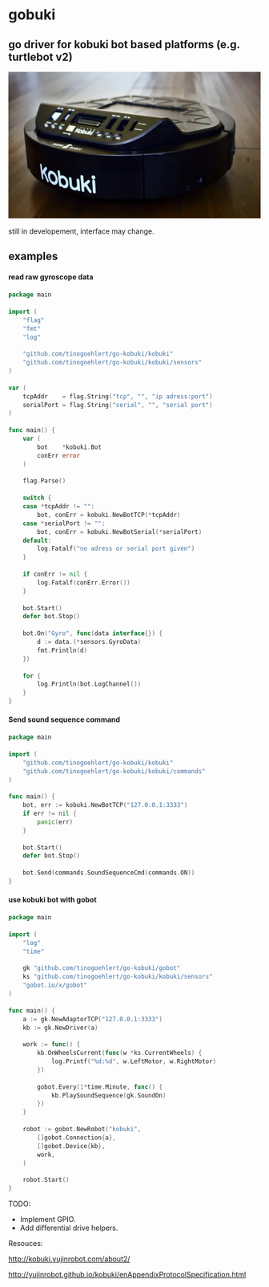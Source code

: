 # gobuki

## go driver for kobuki bot based platforms (e.g. turtlebot v2)

![picture missing :(](https://github.com/tinogoehlert/go-kobuki/raw/master/resources/kobuki.webp "Kobuki Bot")


still in developement, interface may change.


## examples

#### read raw gyroscope data
```go
package main

import (
	"flag"
	"fmt"
	"log"

	"github.com/tinogoehlert/go-kobuki/kobuki"
	"github.com/tinogoehlert/go-kobuki/kobuki/sensors"
)

var (
	tcpAddr    = flag.String("tcp", "", "ip adress:port")
	serialPort = flag.String("serial", "", "serial port")
)

func main() {
	var (
		bot    *kobuki.Bot
		conErr error
	)

	flag.Parse()

	switch {
	case *tcpAddr != "":
		bot, conErr = kobuki.NewBotTCP(*tcpAddr)
	case *serialPort != "":
		bot, conErr = kobuki.NewBotSerial(*serialPort)
	default:
		log.Fatalf("no adress or serial port given")
	}

	if conErr != nil {
		log.Fatalf(conErr.Error())
	}

	bot.Start()
	defer bot.Stop()

	bot.On("Gyro", func(data interface{}) {
		d := data.(*sensors.GyroData)
		fmt.Println(d)
	})

	for {
		log.Println(bot.LogChannel())
	}
}
```

#### Send sound sequence command

```go
package main

import (
	"github.com/tinogoehlert/go-kobuki/kobuki"
	"github.com/tinogoehlert/go-kobuki/kobuki/commands"
)

func main() {
	bot, err := kobuki.NewBotTCP("127.0.0.1:3333")
    if err != nil {
        panic(err)
    }

	bot.Start()
	defer bot.Stop()

	bot.Send(commands.SoundSequenceCmd(commands.ON))
}
```

#### use kobuki bot with gobot

```go
package main

import (
	"log"
	"time"

	gk "github.com/tinogoehlert/go-kobuki/gobot"
	ks "github.com/tinogoehlert/go-kobuki/kobuki/sensors"
	"gobot.io/x/gobot"
)

func main() {
	a := gk.NewAdaptorTCP("127.0.0.1:3333")
	kb := gk.NewDriver(a)

	work := func() {
		kb.OnWheelsCurrent(func(w *ks.CurrentWheels) {
			log.Printf("%d:%d", w.LeftMotor, w.RightMotor)
		})

		gobot.Every(1*time.Minute, func() {
			kb.PlaySoundSequence(gk.SoundOn)
		})
	}

	robot := gobot.NewRobot("kobuki",
		[]gobot.Connection{a},
		[]gobot.Device{kb},
		work,
	)

	robot.Start()
}
```

TODO:

- Implement GPIO.
- Add differential drive helpers.

Resouces:

http://kobuki.yujinrobot.com/about2/

http://yujinrobot.github.io/kobuki/enAppendixProtocolSpecification.html


